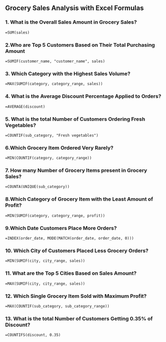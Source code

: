 
## Grocery Sales Analysis with Excel Formulas

### 1. What is the Overall Sales Amount in Grocery Sales?
```excel
=SUM(sales)
```

### 2.Who are Top 5 Customers Based on Their Total Purchasing Amount
```excel
=SUMIF(customer_name, "customer_name", sales)
```

### 3. Which Category with the Highest Sales Volume?
```excel
=MAX(SUMIF(category, category_range, sales))
```

### 4. What is the Average Discount Percentage Applied to Orders?
```excel
=AVERAGE(discount)
```

### 5. What is the total Number of Customers Ordering Fresh Vegetables?
```excel
=COUNTIF(sub_category, "Fresh vegetables")
```

### 6.Which Grocery Item Ordered Very Rarely?
```excel
=MIN(COUNTIF(category, category_range))
```

### 7. How many Number of Grocery Items present  in Grocery Sales?
```excel
=COUNTA(UNIQUE(sub_category))
```

### 8.Which Category of Grocery Item with the Least Amount of Profit?
```excel
=MIN(SUMIF(category, category_range, profit))
```

### 9.Which Date Customers Place More Orders?
```excel
=INDEX(order_date, MODE(MATCH(order_date, order_date, 0)))
```

### 10. Which City of Customers Placed Less Grocery Orders?
```excel
=MIN(SUMIF(city, city_range, sales))
```

### 11. What are the Top 5 Cities Based on Sales Amount?
```excel
=MAX(SUMIF(city, city_range, sales))
```

### 12. Which Single Grocery Item Sold with Maximum Profit?
```excel
=MAX(COUNTIF(sub_category, sub_category_range))
```

### 13. What is the total Number of Customers Getting 0.35% of Discount?
```excel
=COUNTIFS(discount, 0.35)
```
